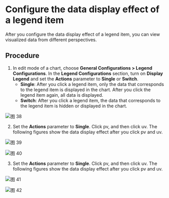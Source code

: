 # Configure the data display effect of a legend item

After you configure the data display effect of a legend item, you can view visualized data from different perspectives.
## Procedure
1. In edit mode of a chart, choose **General Configurations > Legend Configurations**. In the **Legend Configurations** section, turn on **Display Legend** and set the **Actions** parameter to **Single** or **Switch**.
   - **Single**: After you click a legend item, only the data that corresponds to the legend item is displayed in the chart. After you click the legend item again, all data is displayed.
   - **Switch**: After you click a legend item, the data that corresponds to the legend item is hidden or displayed in the chart.

![图 38](/img/src/visulization/generalDashbaord/legendClick/dcc2a650aaa1cb41116c486aded1b27e2f19b950de0ec3ab703a90972a9acd7a.png)  

2. Set the **Actions** parameter to **Single**. Click pv, and then click uv. The following figures show the data display effect after you click pv and uv. 

![图 39](/img/src/visulization/generalDashbaord/legendClick/81f7cef7640b8b3ad59525fe2d3fa8de679c87008029b507b3734472444fd7c6.png)  

![图 40](/img/src/visulization/generalDashbaord/legendClick/ce260379776dc15dd7470bddfeafea0e299f06c071a47d6eb0c66516bbe32a8b.png)  

3. Set the **Actions** parameter to **Single**. Click pv, and then click uv. The following figures show the data display effect after you click pv and uv. 

![图 41](/img/src/visulization/generalDashbaord/legendClick/bede14ff56cc06d10e66eba11b77c421d38bdb6cd436ca32795a6a00c2fbe022.png)  

![图 42](/img/src/visulization/generalDashbaord/legendClick/52e5a73568245eb659f8389cf21ff7019e1f17a46dc11084f76ceb293f80cb2a.png)  
